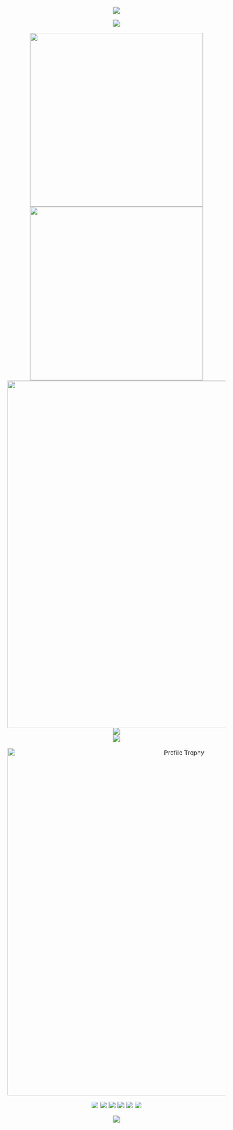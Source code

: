 <!-- 核心部分：封面图，包含打招呼的动画 -->
<p align="center">
  <img src="https://capsule-render.vercel.app/api?type=waving&color=timeGradient&height=300&&section=header&text=Hello%20Friend!&fontSize=90&fontAlign=50&fontAlignY=30&desc=I%20am%20zws!&descAlign=50&descSize=30&descAlignY=60&animation=twinkling">
</p>

<!-- 动态文本部分：通过readme-typing-svg生成的文本效果，显示欢迎信息 -->
<p align="center">
  <img src="https://readme-typing-svg.demolab.com?font=Orbitron&size=25&pause=1000&center=true&vCenter=true&random=false&width=600&lines=Welcome+to+my+GitHub+profile+page!;I+am+super+obsessed+with+programming!" />
</p>

<!-- 显示GitHub统计数据部分，包括总贡献、活动统计等 -->
<p align="center">
  <!-- GitHub统计：显示用户GitHub仓库的贡献、提交等信息 -->
  <img align="center" width="400" src="https://github-readme-stats.vercel.app/api?username=ZhenWusi
&theme=transparent&include_all_commits=true&show_icons=true&hide_border=true" />
  <!-- GitHub连胜记录：显示当前GitHub用户连续提交天数 -->
  <img align="center" width="400" src="https://streak-stats.demolab.com?user=ZhenWusi&theme=transparent&date_format=%5BY.%5Dn.j&hide_border=true" />
  <br/>
  <!-- GitHub活动图：显示用户在GitHub上的活动图，展示活跃度 -->
  <img width="800" src="https://github-readme-activity-graph.vercel.app/graph?username=ZhenWusi&theme=github-compact&hide_border=true&area=true">
  <br/>
  <!-- GitHub语言统计：显示用户使用过最多的编程语言的统计图 -->
  <img align="center" src="https://github-readme-stats.vercel.app/api/top-langs/?username=ZhenWusi&theme=transparent&hide_border=true&layout=donut-vertical&langs_count=6" />
  <br/>
  <!-- 技能图标：显示编程技能图标，表示熟练使用的编程语言 -->
  <img align="center" src="https://skillicons.dev/icons?i=py,c,cpp,cs,java,html,css,js,ts,md,matlab&theme=light" />
</p>
<p align="center">
    <!-- https://github.com/ryo-ma/github-profile-trophy -->
    <!-- 显示用户的 GitHub 奖杯，展示成就 -->
    <img width="800" src="https://github-profile-trophy.vercel.app/?username=ZhenWusi&no-bg=true&no-frame=true&theme=algolia&title=-MultiLanguage" alt="Profile Trophy" title="Profile Trophy" />
</p>


<!-- 显示徽章：显示GitHub、CSDN、哔哩哔哩等社交平台的徽章 -->
<p align="center" style="text-align: center;">
  <!-- GitHub -->
  <a href="https://github.com/ZhenWusi" style="display: inline-block;">
    <img src="https://img.shields.io/badge/GitHub-ZhenWusi-blue?logo=github&logoColor=white" />
  </a>
  
  <!-- CSDN -->
  <a href="https://blog.csdn.net/m0_66307774?type=blog" style="display: inline-block;">
    <img src="https://img.shields.io/badge/CSDN-小九九-red?logo=csdn&logoColor=white" />
  </a>
  
  <!-- 哔哩哔哩 -->
  <a href="https://space.bilibili.com/1612805047?spm_id_from=333.1007.0.0" style="display: inline-block;">
    <img src="https://img.shields.io/badge/哔哩哔哩-怎么不是小九九呢-pink?logo=bilibili&logoColor=white" />
  </a>
  
  <!-- QQ -->
  <span style="display: inline-block;">
    <img src="https://img.shields.io/badge/QQ-1097407138-green?logo=tencentqq&logoColor=white" />
  </span>
  
  <!-- 显示GitHub访问统计 -->
  <span style="display: inline-block;">
    <img src="https://komarev.com/ghpvc/?username=ZhenWusi&abbreviated=true&color=yellow" />
  </span>

  <!-- 知乎 -->
  <a href="https://www.zhihu.com/people/guo-guo-13-75-10" style="display: inline-block;">
    <img src="https://img.shields.io/badge/知乎-九九-orange?logo=zhihu&logoColor=white" />
  </a>
</p>


<!-- 尾部部分：结束动画效果，包含一个告别信息 -->
<p align="center">
  <img src="https://capsule-render.vercel.app/api?type=waving&color=timeGradient&height=300&&section=footer&text=The%20Journey%20Ends&fontSize=90&fontAlign=50&fontAlignY=70&desc=May%20your%20code%20flow%20like%20a%20stream%20of%20ideas!&descAlign=50&descSize=30&descAlignY=40&animation=twinkling">
</p>
